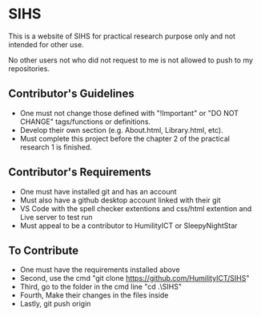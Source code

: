 # SIHS

This is a website of SIHS for practical research purpose only and not intended for other use.

No other users not who did not request to me is not allowed to push to my repositories.

## Contributor's Guidelines

- One must not change those defined with "!Important" or "DO NOT CHANGE" tags/functions or definitions.  
- Develop their own section (e.g. About.html, Library.html, etc).  
- Must complete this project before the chapter 2 of the practical research 1 is finished.

## Contributor's Requirements

- One must have installed git and has an account
- Must also have a github desktop account linked with their git
- VS Code with the spell checker extentions and css/html extention and Live server to test run
- Must appeal to be a contributor to HumilityICT or SleepyNightStar

## To Contribute

- One must have the requirements installed above
- Second, use the cmd "git clone https://github.com/HumilityICT/SIHS"
- Third, go to the folder in the cmd line "cd .\SIHS"
- Fourth, Make their changes in the files inside
- Lastly, git push origin
